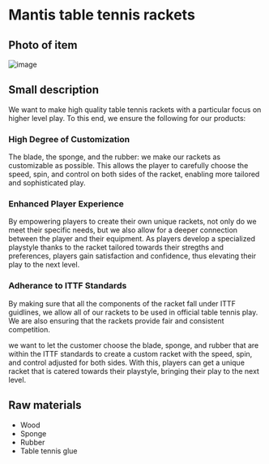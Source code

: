 # Mantis table tennis rackets

## Photo of item
![image](https://github.com/AntGra25/unit3-CS24/assets/142757981/d40e8fef-db41-41e6-bb1b-6172fee688a6)

## Small description
We want to make high quality table tennis rackets with a particular focus on higher level play. To this end, we ensure the following for our products:

### High Degree of Customization
The blade, the sponge, and the rubber: we make our rackets as customizable as possible. This allows the player to carefully choose the speed, spin, and control on both sides of the racket, enabling more tailored and sophisticated play.

### Enhanced Player Experience
By empowering players to create their own unique rackets, not only do we meet their specific needs, but we also allow for a deeper connection between the player and their equipment. As players develop a specialized playstyle thanks to the racket tailored towards their stregths and preferences, players gain satisfaction and confidence, thus elevating their play to the next level.

### Adherance to ITTF Standards
By making sure that all the components of the racket fall under ITTF guidlines, we allow all of our rackets to be used in official table tennis play. We are also ensuring that the rackets provide fair and consistent competition.


we want to let the customer choose the blade, sponge, and rubber that are within the ITTF standards to create a custom racket with the speed, spin, and control adjusted for both sides. With this, players can get a unique racket that is catered towards their playstyle, bringing their play to the next level.

## Raw materials
* Wood
* Sponge
* Rubber
* Table tennis glue
